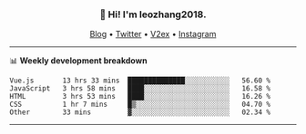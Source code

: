 <h3 align="center">👋 Hi! I'm leozhang2018.</h3>
<p align="center">
  <a href="https://code.leozhang2018.me">Blog</a> •
  <a href="https://twitter.com/leozhang2018">Twitter</a> •
  <a href="https://www.v2ex.com/member/leozhang">V2ex</a> •
  <a href="https://www.instagram.com/leozhanghere">Instagram</a>
</p>

-------

📊 **Weekly development breakdown**
<!--START_SECTION:waka-->
```text
Vue.js       13 hrs 33 mins  ██████████████░░░░░░░░░░░   56.60 % 
JavaScript   3 hrs 58 mins   ████░░░░░░░░░░░░░░░░░░░░░   16.58 % 
HTML         3 hrs 53 mins   ████░░░░░░░░░░░░░░░░░░░░░   16.26 % 
CSS          1 hr 7 mins     █▒░░░░░░░░░░░░░░░░░░░░░░░   04.70 % 
Other        33 mins         ▓░░░░░░░░░░░░░░░░░░░░░░░░   02.34 % 
```
<!--END_SECTION:waka-->
-------
